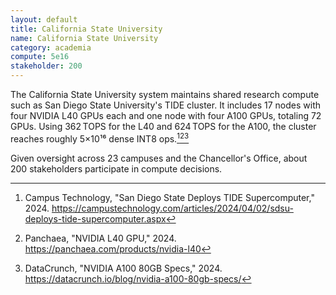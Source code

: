 ```yaml
---
layout: default
title: California State University
name: California State University
category: academia
compute: 5e16
stakeholder: 200
---
```


The California State University system maintains shared research compute such as San Diego State University's TIDE cluster. It includes 17 nodes with four NVIDIA L40 GPUs each and one node with four A100 GPUs, totaling 72 GPUs. Using 362 TOPS for the L40 and 624 TOPS for the A100, the cluster reaches roughly 5×10¹⁶ dense INT8 ops.[^1][^2][^3]

Given oversight across 23 campuses and the Chancellor's Office, about 200 stakeholders participate in compute decisions.

[^1]: Campus Technology, "San Diego State Deploys TIDE Supercomputer," 2024. <https://campustechnology.com/articles/2024/04/02/sdsu-deploys-tide-supercomputer.aspx>
[^2]: Panchaea, "NVIDIA L40 GPU," 2024. <https://panchaea.com/products/nvidia-l40>
[^3]: DataCrunch, "NVIDIA A100 80GB Specs," 2024. <https://datacrunch.io/blog/nvidia-a100-80gb-specs/>
